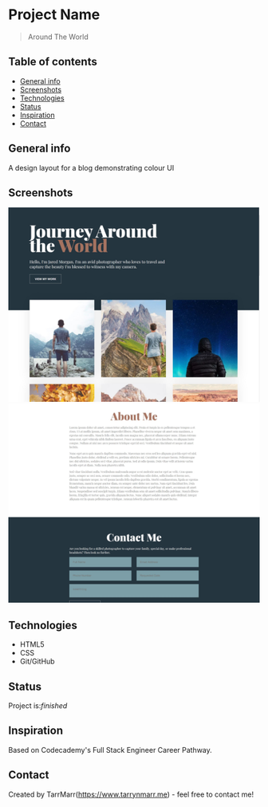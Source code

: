 # Project Name
> Around The World

## Table of contents
* [General info](#general-info)
* [Screenshots](#screenshots)
* [Technologies](#technologies)
* [Status](#status)
* [Inspiration](#inspiration)
* [Contact](#contact)

## General info
A design layout for a blog demonstrating colour UI  

## Screenshots
![Example screenshot](https://github.com/TarrMarr/aroundTheWorld/blob/main/screenshot1.JPG)
![Example screenshot](https://github.com/TarrMarr/aroundTheWorld/blob/main/screenshot2.JPG)

## Technologies
* HTML5
* CSS
* Git/GitHub

## Status
Project is:_finished_

## Inspiration
Based on Codecademy's Full Stack Engineer Career Pathway.

## Contact
Created by TarrMarr(https://www.tarrynmarr.me) - feel free to contact me!
